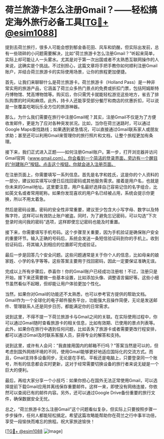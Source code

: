 # 荷兰旅游卡怎么注册Gmail？——轻松搞定海外旅行必备工具[[TG💪+ @esim1088](https://t.me/s/esim1088)]

提到去荷兰旅行，很多人可能会想到郁金香花田、风车和奶酪，但实际出发前，总有一些琐碎的小问题需要解决，比如“荷兰旅游卡怎么注册Gmail？”听起来简单，实际上却可能让人一头雾水。尤其是对于第一次出国或者不太熟悉互联网操作的人来说，这确实是个挑战。不过别担心，这篇文章将手把手教你如何顺利注册Gmail账户，并结合荷兰旅游卡的实际使用场景，让你的旅程更加便捷。

首先，让我们来聊聊什么是荷兰旅游卡。荷兰旅游卡（Holland Pass）是一种非常实用的旅游产品，它涵盖了荷兰众多热门景点的免费或折扣门票，包括阿姆斯特丹博物馆、梵高博物馆等。购买后，你只需凭卡就能轻松游览这些地方，省去了排队购票的时间和麻烦。此外，持卡人还能享受部分餐厅和商店的优惠折扣，可以说是一张覆盖吃喝玩乐全方位的旅游神器。

那么，为什么我们需要在旅行中注册Gmail呢？其实，注册Gmail不仅是为了方便收发邮件，更是为了应对各种突发状况。比如，当你在荷兰迷路时，可以通过Google Maps查找路线；如果遇到紧急情况，可以直接通过Gmail联系家人或朋友求助；甚至还可以利用Gmail来管理你的旅行照片和文档，让整个旅程更加有条理。

接下来，我们正式进入正题——如何注册Gmail账户。第一步，打开浏览器并访问Gmail官网（www.gmail.com）。你会看到一个简洁的登录界面，旁边有一个醒目的“创建账户”按钮。点击这个按钮，你就会进入注册页面。

在注册页面上，你需要填写一系列信息。首先是名字和姓氏，这是你的个人资料的一部分，建议如实填写以便日后找回密码或其他服务需求。接着是用户名，也就是你未来的Gmail地址。这里要注意，用户名最好选择自己容易记住的名字组合，比如英文名或者常用昵称。如果你发现喜欢的用户名已经被占用，系统会提示你更换，所以不用太着急。

然后是密码设置。密码的安全性非常重要，建议至少包含大小写字母、数字以及特殊字符，这样可以有效防止账户被盗。同时，为了避免忘记密码，可以勾选“下次登录时询问我的密码”选项，这样即使忘记密码也能及时重置。

接下来，你需要填写手机号码。这个步骤至关重要，因为手机验证是确保账户安全的重要环节。输入正确的号码后，系统会发送一条短信验证码到你的手机上。收到验证码后，将其输入到相应的位置即可完成验证。

最后一步是回答几个安全问题。这些问题通常是关于你个人的信息，比如母亲的娘家姓、小学的名字等等。这些答案主要用于找回密码，因此一定要保证准确无误。

完成以上所有步骤后，恭喜你！你的Gmail账户已经成功注册啦！不过，注册只是开始，接下来还需要做一些基本设置，比如添加头像、调整语言偏好等。这些小细节虽然看似不起眼，但却能让用户体验更加个性化。

当然，如果你对Gmail的功能还不太熟悉，也可以参考官方提供的帮助文档。Gmail作为一个全球化的电子邮件服务平台，功能强大且操作简便，无论是发送邮件、管理联系人还是同步日历，都能满足你的日常需求。

说到这里，不得不提一下荷兰旅游卡与Gmail之间的关联。在实际使用过程中，你可以通过Gmail随时查看旅游卡的相关信息，比如有效期、已使用的景点列表等。此外，如果你在旅行中遇到任何问题，比如丢失了旅游卡或者需要更改行程安排，都可以通过Gmail及时联系客服人员，获得专业的解答和支持。

说到这里，或许有人会问：“我直接用国内的邮箱不行吗？”答案当然是可以的，但考虑到国外网络环境的不同，使用Gmail能够更好地适应国际化的交流方式。而且，Gmail支持多设备同步，无论是在手机、平板还是电脑上，只要登录同一个账号，所有的信息都会实时更新，这对于经常需要切换设备的旅行者来说无疑是一个巨大的便利。

最后，再给大家分享一个小技巧：如果你担心在国外无法正常使用Gmail，可以选择提前下载Gmail应用并离线保存重要邮件。这样一来，即使没有网络连接，你依然可以查阅已有的邮件内容。另外，还可以通过Google Drive备份重要的旅行文件，确保数据安全无忧。

总之，“荷兰旅游卡怎么注册Gmail”这个问题看似复杂，但实际上只要按照步骤一步步操作，任何人都能轻松搞定。希望这篇攻略能帮助你在荷兰之行中事半功倍，享受一段愉快而难忘的旅程。祝大家旅途愉快！

[[TG💪+ @esim1088](https://t.me/s/esim1088) ![Image](https://i.postimg.cc/4NQfJmqS/Snipaste-2025-05-13-00-14-12.png)]